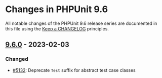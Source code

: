 # Changes in PHPUnit 9.6

All notable changes of the PHPUnit 9.6 release series are documented in this file using the [Keep a CHANGELOG](https://keepachangelog.com/) principles.

## [9.6.0] - 2023-02-03

### Changed

* [#5132](https://github.com/sebastianbergmann/phpunit/issues/5132): Deprecate `Test` suffix for abstract test case classes

[9.6.0]: https://github.com/sebastianbergmann/phpunit/compare/9.5...9.6
